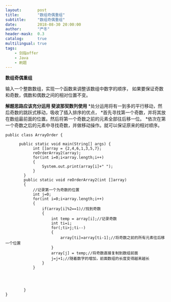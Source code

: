 ```yaml
---
layout:       post
title:        "数组奇偶重组"
subtitle:     "数组奇偶重组"
date:         2018-08-30 20:00:00
author:       "严冬"
header-mask:  0.3
catalog:      true
multilingual: true
tags:
    - 剑指offer
    - Java
    - 刷题
---
```


**数组奇偶重组**

  输入一个整数数组，实现一个函数来调整该数组中数字的顺序，
  如果要保证奇数和奇数，偶数和偶数之间的相对位置不变。
	
**解题思路应该充分运用 斐波那契数列使用**
  *处分运用将有一到多的平行移动，然后奇数的跳跃式移动，吸收了插入排序的优点，
  *首先寻找第一个奇数，并将其放在数组最前面的位置。然后将第一个奇数之前的元素全部往后移一位。
  *依次在第一个奇数之后的元素中寻找奇数，并做移动操作。就可以保证原来的相对顺序。


```
public class ArrayOrder {

	  public static void main(String[] args) {
	        int []array = {2,4,6,1,3,5,7};
	        reOrderArray2(array);
	        for(int i=0;i<array.length;i++)
	        {
	            System.out.print(array[i]+" ");
	        }
	    }
	    public static void reOrderArray2(int []array)
	    {
	    	//记录第一个为奇数的位置
	        int j=0;
	        for(int i=0;i<array.length;i++)
	        {    
	            if(array[i]%2==1)//找到奇数
	            {
	                int temp = array[i];//记录奇数
	                int ti=i;
	                for(;ti>j;ti--)
	                {
	                    array[ti]=array[ti-1];//将奇数之前的所有元素往后移一个位置
	                }
	                array[j] = temp;//将奇数直接复制到数组前面
	                j=j+1;//随着数字的增加，前面数组的长度变得越来越长
	            }
	        }
	        
	        
	        
	        
	    }
}

```

